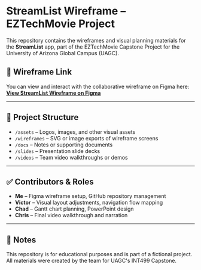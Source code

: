 # StreamList Wireframe – EZTechMovie Project

This repository contains the wireframes and visual planning materials for the **StreamList** app, part of the EZTechMovie Capstone Project for the University of Arizona Global Campus (UAGC).

## 🔗 Wireframe Link

You can view and interact with the collaborative wireframe on Figma here:  
**[View StreamList Wireframe on Figma](https://www.figma.com/design/91DPMwwezpSiz6LUYHiTp9/STREAMLIST-WIREFRAME?node-id=0-1&t=NaxDGLvLX8UiieG8-0)**

---

## 📁 Project Structure

- `/assets` – Logos, images, and other visual assets
- `/wireframes` – SVG or image exports of wireframe screens
- `/docs` – Notes or supporting documents
- `/slides` – Presentation slide decks
- `/videos` – Team video walkthroughs or demos

---

## ✅ Contributors & Roles

- **Me** – Figma wireframe setup, GitHub repository management
- **Victor** – Visual layout adjustments, navigation flow mapping
- **Chad** – Gantt chart planning, PowerPoint design
- **Chris** – Final video walkthrough and narration

---

## 📌 Notes

This repository is for educational purposes and is part of a fictional project. All materials were created by the team for UAGC's INT499 Capstone.
